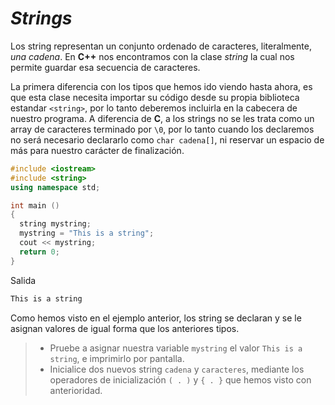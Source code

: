 # _Strings_

Los string representan un conjunto ordenado de caracteres, literalmente, _una cadena_. En **C++** nos encontramos con la clase _string_ la cual nos permite guardar esa secuencia de caracteres.

La primera diferencia con los tipos que hemos ido viendo hasta ahora, es que esta clase necesita importar su código desde su propia biblioteca estandar `<string>`, por lo tanto deberemos incluirla en la cabecera de nuestro programa. A diferencia de **C**, a los strings no se les trata como un array de caracteres terminado por `\0`, por lo tanto cuando los declaremos no será necesario declararlo como `char cadena[]`, ni reservar un espacio de más para nuestro carácter de finalización.

```cpp
#include <iostream>
#include <string>
using namespace std;

int main ()
{
  string mystring;
  mystring = "This is a string";
  cout << mystring;
  return 0;
}
```

Salida

```bash
This is a string
```

Como hemos visto en el ejemplo anterior, los string se declaran y se le asignan valores de igual forma que los anteriores tipos.

> * Pruebe a asignar nuestra variable `mystring` el valor `This is a string`, e imprimirlo por pantalla.
> * Inicialice dos nuevos string `cadena` y `caracteres`, mediante los operadores de inicialización `( . )` y `{ . }` que hemos visto con anterioridad.
